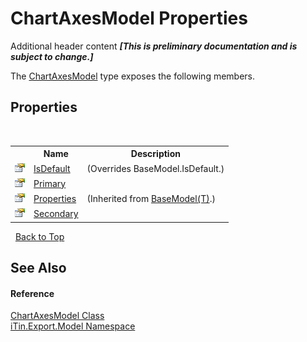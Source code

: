 # ChartAxesModel Properties
Additional header content _**\[This is preliminary documentation and is subject to change.\]**_

The <a href="1d8547ce-0270-dd2c-e0e4-007ddc9c007c">ChartAxesModel</a> type exposes the following members.


## Properties
&nbsp;<table><tr><th></th><th>Name</th><th>Description</th></tr><tr><td>![Public property](media/pubproperty.gif "Public property")</td><td><a href="355c73cd-4b49-756c-5468-920e696b6088">IsDefault</a></td><td> (Overrides BaseModel.IsDefault.)</td></tr><tr><td>![Public property](media/pubproperty.gif "Public property")</td><td><a href="0b9e4f2f-bad7-a795-87e8-3eefadce6563">Primary</a></td><td /></tr><tr><td>![Public property](media/pubproperty.gif "Public property")</td><td><a href="7e88785e-5670-4515-defa-d3f60ae16111">Properties</a></td><td> (Inherited from <a href="6632f561-4175-f1f2-939c-ac8b10159529">BaseModel(T)</a>.)</td></tr><tr><td>![Public property](media/pubproperty.gif "Public property")</td><td><a href="dc853b59-a7e6-43d6-66f9-1782fcecaf50">Secondary</a></td><td /></tr></table>&nbsp;
<a href="#chartaxesmodel-properties">Back to Top</a>

## See Also


#### Reference
<a href="1d8547ce-0270-dd2c-e0e4-007ddc9c007c">ChartAxesModel Class</a><br /><a href="ef57ffcc-e95e-b212-5a46-9aa6f5a3511f">iTin.Export.Model Namespace</a><br />